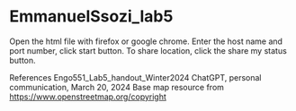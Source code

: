 # EmmanuelSsozi_lab5
Open the html file with firefox or google chrome. Enter the host name and port number, click start button. To share location, click the share my status button.

References
Engo551_Lab5_handout_Winter2024
ChatGPT, personal communication, March 20, 2024
Base map resource from https://www.openstreetmap.org/copyright
